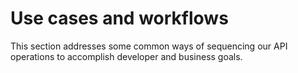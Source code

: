 # Use cases and workflows

This section addresses some common ways of sequencing our API operations to accomplish developer and business goals.
